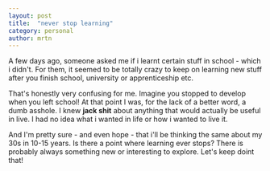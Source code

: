 ```yaml
---
layout: post
title:  "never stop learning"
category: personal
author: mrtn
---
```


A few days ago, someone asked me if i learnt certain stuff in school - which i didn't. For them, it seemed to be totally crazy to keep on learning new stuff after you finish school, university or apprenticeship etc. 

That's honestly very confusing for me. Imagine you stopped to develop when you left school! At that point I was, for the lack of a better word, a dumb asshole. I knew **jack shit** about anything that would actually be useful in live. I had no idea what i wanted in life or how i wanted to live it. 

And I'm pretty sure - and even hope - that i'll be thinking the same about my 30s in 10-15 years. Is there a point where learning ever stops? There is probably always something new or interesting to explore. Let's keep doint that! 
